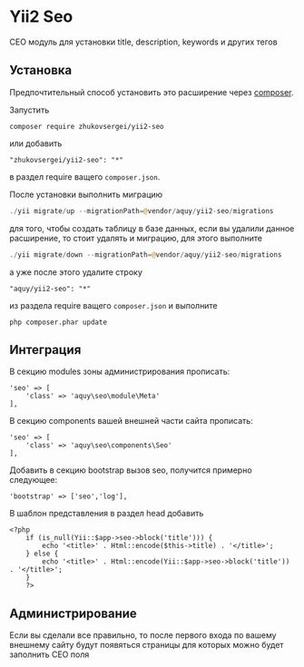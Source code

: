 Yii2 Seo
========
СЕО модуль для установки title, description, keywords и других тегов

Установка
---------

Предпочтительный способ установить это расширение через [composer](http://getcomposer.org/download/).

Запустить

```
composer require zhukovsergei/yii2-seo
```

или добавить

```
"zhukovsergei/yii2-seo": "*"
```

в раздел require ващего `composer.json`.

После установки выполнить миграцию

```php
./yii migrate/up --migrationPath=@vendor/aquy/yii2-seo/migrations
```

для того, чтобы создать таблицу в базе данных, если вы удалили данное расширение, то стоит удалять и миграцию, для этого выполните

```php
./yii migrate/down --migrationPath=@vendor/aquy/yii2-seo/migrations
```

а уже после этого удалите строку

```
"aquy/yii2-seo": "*"
```

из раздела require ващего `composer.json` и выполните

```
php composer.phar update
```

Интеграция
----------

В секцию modules зоны администрирования прописать:

```
'seo' => [
    'class' => 'aquy\seo\module\Meta'
],
```

В секцию components вашей внешней части сайта прописать:

```
'seo' => [
    'class' => 'aquy\seo\components\Seo'
],
```

Добавить в секцию bootstrap вызов seo, получится примерно следующее:

```
'bootstrap' => ['seo','log'],
```

В шаблон представления в раздел head добавить

```
<?php
    if (is_null(Yii::$app->seo->block('title'))) {
        echo '<title>' . Html::encode($this->title) . '</title>';
    } else {
        echo '<title>' . Html::encode(Yii::$app->seo->block('title')) . '</title>';
    }
    ?>
```

Администрирование
-----------------

Если вы сделали все правильно, то после первого входа по вашему внешнему сайту будут появяться страницы для которых можно будет заполнить СЕО поля
